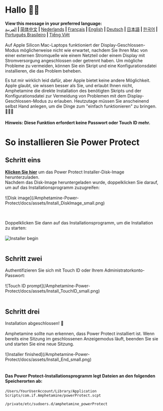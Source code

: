 # Hallo 👋🏼
<b>View this message in your preferred language:</b><br><a href="https://x74353.github.io/Amphetamine-Power-Protect/Localized/PowerProtectInstall_Arabic.html">العربية</a><b> | </b><a href="https://x74353.github.io/Amphetamine-Power-Protect/Localized/PowerProtectInstall_ChineseSimplified.html">简体中文<a><b> | </b><a href="https://x74353.github.io/Amphetamine-Power-Protect/Localized/PowerProtectInstall_Dutch.html">Nederlands</a><b> | </b><a href="https://x74353.github.io/Amphetamine-Power-Protect/Localized/PowerProtectInstall_French.html">Français</a><b> | </b><a href="https://x74353.github.io/Amphetamine-Power-Protect/">English</a><b> | </b><a href="https://x74353.github.io/Amphetamine-Power-Protect/Localized/PowerProtectInstall_German.html">Deutsch</a><b> | </b><a href="https://x74353.github.io/Amphetamine-Power-Protect/Localized/PowerProtectInstall_Japanese.html">日本語</a><b> | </b><a href="https://x74353.github.io/Amphetamine-Power-Protect/Localized/PowerProtectInstall_Korean.html">한국어</a><b> | </b><a href="https://x74353.github.io/Amphetamine-Power-Protect/Localized/PowerProtectInstall_Portuguese.html">Português Brasileiro</a><b> | </b><a href="https://x74353.github.io/Amphetamine-Power-Protect/Localized/PowerProtectInstall_Vietnamese.html">Tiếng Việt</a>
<br><br>
Auf Apple Silicon Mac-Laptops funktioniert der Display-Geschlossen-Modus möglicherweise nicht wie erwartet, nachdem Sie Ihren Mac von einer externen Stromquelle wie einem Netzteil oder einem Display mit Stromversorgung angeschlossen oder getrennt haben. Um mögliche Probleme zu vermeiden, können Sie ein Skript und eine Konfigurationsdatei installieren, die das Problem beheben.

Es tut mir wirklich leid dafür, aber Apple bietet keine andere Möglichkeit. Apple glaubt, sie wissen besser als Sie, und erlaubt Ihnen nicht, Amphetamine die direkte Installation des benötigten Skripts und der Konfigurationsdatei zur Vermeidung von Problemen mit dem Display-Geschlossen-Modus zu erlauben. Heutzutage müssen Sie anscheinend selbst Hand anlegen, um die Dinge zum "einfach funktionieren" zu bringen. 🔨💪🏼

<h4>Hinweis: Diese Funktion erfordert keine Passwort oder Touch ID mehr.</h4>

# So installieren Sie Power Protect

<h2>Schritt eins</h2>
<b><a href="https://github.com/x74353/Amphetamine-Power-Protect/raw/main/DMG/Power%20Protect%20for%20Amphetamine.dmg">Klicken Sie hier</a></b> um das Power Protect Installer-Disk-Image herunterzuladen.<br>
Nachdem das Disk-Image heruntergeladen wurde, doppelklicken Sie darauf, um auf das Installationsprogramm zuzugreifen:<br><br>
![Disk image](/Amphetamine-Power-Protect/docs/assets/Install_DiskImage_small.png)

<br><br>
Doppelklicken Sie dann auf das Installationsprogramm, um die Installation zu starten:
<br><br>
![Installer begin](/Amphetamine-Power-Protect/docs/assets/Install_Start_small.png)
<br><br>
<h2>Schritt zwei</h2>
Authentifizieren Sie sich mit Touch ID oder Ihrem Administratorkonto-Passwort:<br><br>
![Touch ID prompt](/Amphetamine-Power-Protect/docs/assets/Install_TouchID_small.png)
<br><br>
<h2>Schritt drei</h2>
Installation abgeschlossen! 🎉<br><br>
Amphetamine sollte nun erkennen, dass Power Protect installiert ist. Wenn bereits eine Sitzung im geschlossenen Anzeigemodus läuft, beenden Sie sie und starten Sie eine neue Sitzung.<br><br>
![Installer finished](/Amphetamine-Power-Protect/docs/assets/Install_End_small.png)
<br>
<br>
<h4>Das Power Protect-Installationsprogramm legt Dateien an den folgenden Speicherorten ab:</h4>

```
/Users/YourUserAccount/Library/Application Scripts/com.if.Amphetamine/powerProtect.scpt
```

```
/private/etc/sudoers.d/amphetamine_powerProtect
```
